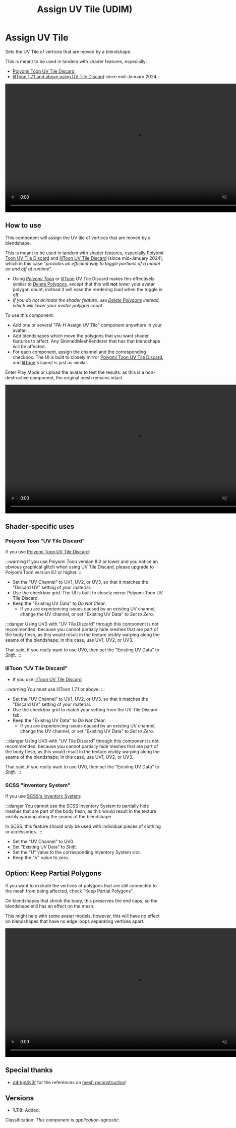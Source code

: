 ﻿---
title: Assign UV Tile (UDIM)
---

# Assign UV Tile

Sets the UV Tile of vertices that are moved by a blendshape.

This is meant to be used in tandem with shader features, especially:
- [Poiyomi Toon UV Tile Discard](https://www.poiyomi.com/special-fx/uv-tile-discard),
- [lilToon 1.7.1 and above using UV Tile Discard](https://twitter.com/lil_xyzw/status/1747601947069464752) since mid-January 2024.

<video controls muted width="816">
    <source src={require('../img/13rQ7HGwPr.mp4').default}/>
</video>

## How to use

This component will assign the UV tile of vertices that are moved by a blendshape.

This is meant to be used in tandem with shader features, especially [Poiyomi Toon UV Tile Discard](https://www.poiyomi.com/special-fx/uv-tile-discard) and [lilToon UV Tile Discard](https://twitter.com/lil_xyzw/status/1747601947069464752) (since mid-January 2024),
which in this case "*provides an efficient way to toggle portions of a model on and off at runtime*".

- Using *[Poiyomi Toon](https://www.poiyomi.com/special-fx/uv-tile-discard)* or [lilToon](https://twitter.com/lil_xyzw/status/1747601947069464752) UV Tile Discard makes this effectively similar to [Delete Polygons](./delete-polygons),
except that this will **not** lower your avatar polygon count; instead it will ease the rendering load when the toggle is off.
- *If you do not animate the shader feature, use [Delete Polygons](./delete-polygons) instead, which will lower your avatar polygon count.*

To use this component:
- Add one or several "PA-H Assign UV Tile" component anywhere in your avatar.
- Add blendshapes which move the polygons that you want shader features to affect. Any SkinnedMeshRenderer that has that blendshape will be affected.
- For each component, assign the channel and the corresponding checkbox. The UI is built to closely mirror [Poiyomi Toon UV Tile Discard](https://www.poiyomi.com/special-fx/uv-tile-discard), and [lilToon](https://twitter.com/lil_xyzw/status/1747601947069464752)'s layout is just as similar.

Enter Play Mode or upload the avatar to test the results: as this is a non-destructive component, the original mesh remains intact.

<video controls muted width="816">
    <source src={require('../img/pOxhnkOYpj.mp4').default}/>
</video>

## Shader-specific uses

### Poiyomi Toon "UV Tile Discard"

If you use [Poiyomi Toon UV Tile Discard](https://www.poiyomi.com/special-fx/uv-tile-discard):

:::warning
If you use Poiyomi Toon version 8.0 or lower and you notice an obvious graphical glitch when using UV Tile Discard,
please upgrade to Poiyomi Toon version 8.1 or higher.
:::

- Set the "UV Channel" to UV1, UV2, or UV3, so that it matches the "Discard UV" setting of your material.
- Use the checkbox grid. The UI is built to closely mirror Poiyomi Toon UV Tile Discard.
- Keep the "Existing UV Data" to *Do Not Clear*.
  - If you are experiencing issues caused by an existing UV channel, change the UV channel, or set "Existing UV Data" to *Set to Zero*.

:::danger
Using UV0 with "UV Tile Discard" through this component is not recommended, because you cannot partially hide meshes that are part of the body flesh,
as this would result in the texture visibly warping along the seams of the blendshape; in this case, use UV1, UV2, or UV3.

That said, if you really want to use UV0, then set the "Existing UV Data" to *Shift*.
:::

### lilToon "UV Tile Discard"

- If you use [lilToon UV Tile Discard](https://twitter.com/lil_xyzw/status/1747601947069464752)

:::warning
You must use lilToon 1.7.1 or above.
:::

- Set the "UV Channel" to UV1, UV2, or UV3, so that it matches the "Discard UV" setting of your material.
- Use the checkbox grid to match your setting from the UV Tile Discard tab.
- Keep the "Existing UV Data" to *Do Not Clear*.
  - If you are experiencing issues caused by an existing UV channel, change the UV channel, or set "Existing UV Data" to *Set to Zero*.

:::danger
Using UV0 with "UV Tile Discard" through this component is not recommended, because you cannot partially hide meshes that are part of the body flesh,
as this would result in the texture visibly warping along the seams of the blendshape; in this case, use UV1, UV2, or UV3.

That said, if you really want to use UV0, then set the "Existing UV Data" to *Shift*.
:::

### SCSS "Inventory System"

If you use [SCSS's Inventory System](https://gitlab.com/s-ilent/SCSS/-/wikis/Manual/Inventory-System):

:::danger
You cannot use the SCSS Inventory System to partially hide meshes that are part of the body flesh, as this would result in the texture visibly warping along the seams of the blendshape.

In SCSS, this feature should only be used with individual pieces of clothing or accessories.
:::

- Set the "UV Channel" to UV0.
- Set "Existing UV Data" to *Shift*.
- Set the "U" value to the corresponding Inventory System slot.
- Keep the "V" value to zero.

## Option: Keep Partial Polygons

If you want to exclude the vertices of polygons that are still connected to the mesh from being affected, check "Keep Partial Polygons".

On blendshapes that shrink the body, this preserves the end caps, so the blendshape still has an effect on the mesh.

This might help with some avatar models, however, this will have no effect on blendshapes that have no edge loops separating vertices apart.

<video controls muted width="816">
    <source src={require('../img/YkcjjmKw2G.mp4').default}/>
</video>

## Special thanks

- [d4rkpl4y3r](https://github.com/d4rkc0d3r/) for the references on [mesh reconstruction](https://github.com/d4rkc0d3r/d4rkAvatarOptimizer)!

## Versions

- **1.7.0**: Added.

Classification: *This component is application-agnostic.*
